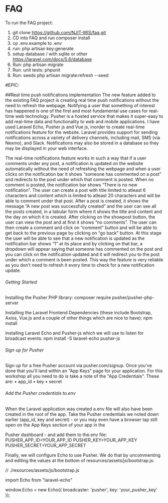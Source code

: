 # FAQ

To run the FAQ project:
1. git clone https://github.com/NJIT-WIS/faq.git
2. CD into FAQ and run composer install
3. cp .env.example to .env
4. run: php artisan key:generate
5. setup database / with sqlite or other https://laravel.com/docs/5.6/database
6. Run: php artisan migrate
7. Run: unit tests: phpunit
8. Run: seeds php artisan migrate:refresh --seed

#EPIC:
 
 ##Real time push notifications implementation
The new feature added to the existing FAQ project is creating real time push notifications without the need to refresh the webpage. Notifying a user that something of interest has happened is one of the first and most fundamental use cases for real-time web technology. Pusher is a hosted service that makes it super-easy to add real-time data and functionality to web and mobile applications.
I have used Laravel Echo, Pusher js and Vue js, inorder to create real-time notifications feature for the website. Laravel provides support for sending notifications across a variety of delivery channels, including mail, SMS (via Nexmo), and Slack. Notifications may also be stored in a database so they may be displayed in your web interface.

The real-time notifications feature works in such a way that if a user comments under any post, a notification is updated on the website automatically without the need of refreshing the webpage and when a user clicks on the notification bar it shows “someone has commented on a post” and redirects to the post under which that comment is posted. When no comment is posted, the notification bar shows “There is no new notification”. The user can create a post with title limited to atleast 6 characters and content which is limited to atleast 20 characters and will be able to comment under that post. After a post is created, it shows the message “A new post was successfully created” and the user can see all the posts created, in a tabular form where it shows the title and content and the day on which it is created. After clicking on the showpost button, the user can view the post and at first it shows “no comments”. The user can then create a comment and click on “comment” button and will be able to get back to the previous page by clicking on “go back” button. At this stage the user will be able to see that a new notification is updated as the notification bar shows “1” at its place and by clicking on that bar, a dropdown will appear saying that someone has commented on the post and you can click on the notification updated and it will redirect you to the post under which a comment is been posted. This way the feature is very reliable as you don’t need to refresh it every time to check for a new notification update.

###### Getting Started 

Installing the Pusher PHP library:
composer require pusher/pusher-php-server

Installing the Laravel Frontend Dependencies (these include Bootstrap, Axios, Vue.js and a couple of other things which are nice to have):
npm install

Installing Laravel Echo and Pusher-js which we will use to listen for broadcast events:
npm install -S laravel-echo pusher-js

###### Sign up for Pusher

Sign up for a free Pusher account via pusher.com/signup.
Once you've done that you'll land within an "App Keys" page for your application. For this workshop all you need to do is take a note of the "App Credentials". These are:
•	app_id
•	key
•	secret

######  Add the Pusher credentials to.env

When the Laravel application was created a.env file will also have been created in the   root of the app.
Take the Pusher credentials we noted down earlier (app_id, key and secret) - or you may even have a browser tap still open on the App Keys section of your app in the 

Pusher dashboard - and add them to the.env file:
PUSHER_APP_ID=YOUR_APP_ID
PUSHER_KEY=YOUR_APP_KEY
PUSHER_SECRET=YOUR_APP_SECRET

Finally, we will configure Echo to use Pusher. We do that by uncommenting and editing the values at the bottom of resources/assets/js/bootstrap.js:

// ./resources/assets/js/bootstrap.js

import Echo from "laravel-echo"

 window.Echo = new Echo({
     broadcaster: 'pusher',
     key: 'your_pusher_key'
});

